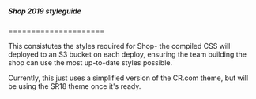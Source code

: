 
##### Shop 2019 styleguide
=====================

This consistutes the styles required for Shop- the compiled CSS will deployed to an S3 bucket on each deploy, ensuring the team building the shop can use the most up-to-date styles possible.

Currently, this just uses a simplified version of the CR.com theme, but will be using the SR18 theme once it's ready.
